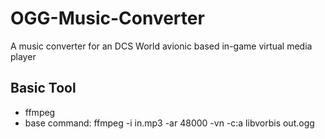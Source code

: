 # OGG-Music-Converter
A music converter for an DCS World avionic based in-game virtual media player
## Basic Tool 
+ ffmpeg
+ base command: ffmpeg -i in.mp3 -ar 48000 -vn -c:a libvorbis out.ogg